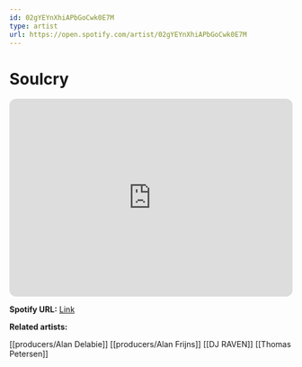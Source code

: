 ```yaml
---
id: 02gYEYnXhiAPbGoCwk0E7M
type: artist
url: https://open.spotify.com/artist/02gYEYnXhiAPbGoCwk0E7M
---
```

# Soulcry

<iframe style="border-radius:12px" src="https://open.spotify.com/embed/artist/02gYEYnXhiAPbGoCwk0E7M" width="100%" height="352" frameBorder="0" allowfullscreen="" allow="autoplay; clipboard-write; encrypted-media; fullscreen; picture-in-picture" loading="lazy"></iframe>

**Spotify URL:** [Link](https://open.spotify.com/artist/02gYEYnXhiAPbGoCwk0E7M)

**Related artists:**

[[producers/Alan Delabie]]
[[producers/Alan Frijns]]
[[DJ RAVEN]]
[[Thomas Petersen]]
